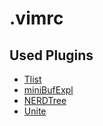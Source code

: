 # .vimrc

## Used Plugins 

* [Tlist](https://github.com/vim-scripts/taglist.vim)
* [miniBufExpl](http://www.vim.org/scripts/script.php?script_id=159)
* [NERDTree](https://github.com/scrooloose/nerdtree)
* [Unite](https://github.com/Shougo/unite.vim)
